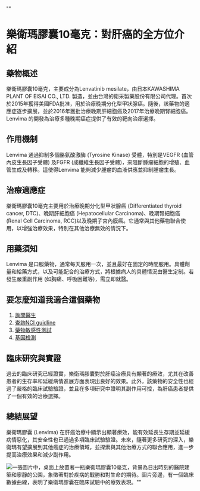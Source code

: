 ""
# 樂衛瑪膠囊10毫克：對肝癌的全方位介紹

## 藥物概述

樂衛瑪膠囊10毫克，主要成分為Lenvatinib mesilate，由日本KAWASHIMA PLANT OF EISAI CO., LTD. 製造，並由台灣的衛采製藥股份有限公司代理。首次於2015年獲得美國FDA批准，用於治療晚期分化型甲狀腺癌。隨後，該藥物的適應症逐步擴展，並於2016年獲批治療晚期肝細胞癌及2017年治療晚期腎細胞癌。Lenvima 的開發為治療多種晚期癌症提供了有效的靶向治療選擇。

## 作用機制

Lenvima 通過抑制多個酪氨酸激酶 (Tyrosine Kinase) 受體，特別是VEGFR (血管內皮生長因子受體) 及FGFR (成纖維生長因子受體)，來阻斷腫瘤細胞的增殖、血管生成及轉移。這使得Lenvima 能夠減少腫瘤的血液供應並抑制腫瘤生長。

## 治療適應症

樂衛瑪膠囊10毫克主要用於治療晚期分化型甲狀腺癌 (Differentiated thyroid cancer, DTC)、晚期肝細胞癌 (Hepatocellular Carcinoma)、晚期腎細胞癌 (Renal Cell Carcinoma, RCC)以及晚期子宮內膜癌。它通常與其他藥物聯合使用，以增強治療效果，特別在其他治療無效的情況下。

## 用藥須知

Lenvima 是口服藥物，通常每天服用一次，並且最好在固定的時間服用。具體劑量和給藥方式，以及可能配合的治療方式，將根據病人的具體情況由醫生定制。若發生嚴重副作用 (如胸痛、呼吸困難等)，需立即就醫。

## 要怎麼知道我適合這個藥物

1. [詢問醫生](./text/1-1.html)
2. [查詢NCI guidline](./text/1-2.html)
3. [藥物敏感性測試](./text/1-3.html)
4. [基因檢測](./text/1-4.html)

## 臨床研究與實證

過去的臨床研究已經證實，樂衛瑪膠囊對於肝癌治療具有顯著的療效，尤其在改善患者的生存率和延緩病情進展方面表現出良好的效果。此外，該藥物的安全性也經過了嚴格的臨床試驗驗證，並且在多項研究中證明其副作用可控，為肝癌患者提供了一個有效的治療選擇。

## 總結展望

樂衛瑪膠囊 (Lenvima) 在肝癌治療中顯示出顯著療效，能有效延長生存期並延緩病情惡化，其安全性也已通過多項臨床試驗驗證。未來，隨著更多研究的深入，樂衛瑪有望擴展到其他癌症的治療領域，並探索與其他治療方式的聯合應用，進一步提高治療效果和減少副作用。

![一張圖片中，桌面上放置著一瓶樂衛瑪膠囊10毫克，背景為日出時刻的醫院建築和寧靜的公園，象徵著對於疾病的戰勝和對生命的期待。圖片旁邊，有一個臨床數據曲線，表明了樂衛瑪膠囊在臨床試驗中的療效表現。""](https://i.imgur.com/uBSKiob.jpeg)